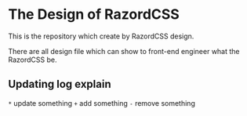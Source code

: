 # The Design of RazordCSS

This is the repository which create by RazordCSS design.

There are all design file which can show to front-end engineer what the RazordCSS be.

## Updating log explain

`*` update something
`+` add something
`-` remove something